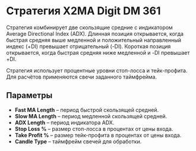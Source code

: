# Стратегия X2MA Digit DM 361

Стратегия комбинирует две скользящие средние с индикатором Average Directional Index (ADX).
Длинная позиция открывается, когда быстрая средняя выше медленной и положительный направленный индекс (+DI) превышает отрицательный (-DI).
Короткая позиция открывается, когда быстрая средняя ниже медленной и -DI превышает +DI.

Стратегия использует процентные уровни стоп-лосса и тейк-профита. Для расчётов применяются свечи заданного таймфрейма.

## Параметры
- **Fast MA Length** – период быстрой скользящей средней.
- **Slow MA Length** – период медленной скользящей средней.
- **ADX Length** – период индикатора ADX.
- **Stop Loss %** – размер стоп-лосса в процентах от цены входа.
- **Take Profit %** – размер тейк-профита в процентах от цены входа.
- **Candle Type** – таймфрейм свечей для обработки.
